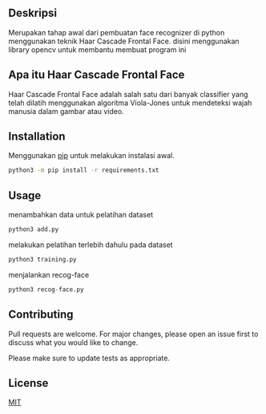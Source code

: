 ## Deskripsi
Merupakan tahap awal dari pembuatan face recognizer di python menggunakan teknik Haar Cascade Frontal Face. disini menggunakan library opencv untuk membantu membuat program ini
 
## Apa itu Haar Cascade Frontal Face
Haar Cascade Frontal Face adalah salah satu dari banyak classifier yang telah dilatih menggunakan algoritma Viola-Jones untuk mendeteksi wajah manusia dalam gambar atau video.

## Installation

Menggunakan [pip](https://pip.pypa.io/en/stable/) untuk melakukan instalasi awal.

```bash
python3 -m pip install -r requirements.txt
```

## Usage

menambahkan data untuk  pelatihan dataset
```python
python3 add.py
```

melakukan pelatihan terlebih dahulu pada dataset
```python
python3 training.py
```
menjalankan recog-face
```python
python3 recog-face.py
```

## Contributing

Pull requests are welcome. For major changes, please open an issue first
to discuss what you would like to change.

Please make sure to update tests as appropriate.

## License

[MIT](https://choosealicense.com/licenses/mit/)